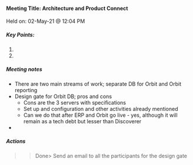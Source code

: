 #### Meeting Title: Architecture and Product Connect 
Held on: 02-May-21 @ 12:04 PM

##### Key Points:
1. 
2. 

##### Meeting notes
* There are two main streams of work; separate DB for Orbit and Orbit reporting
* Design gate for Orbit DB; pros and cons
    - Cons are the 3 servers with specifications
    - Set up and configuration and other activities already mentioned
    - Can we do that after ERP and Orbit go live - yes, although it will remain as a tech debt but lesser than Discoverer
*  

##### Actions
>>Done> Send an email to all the participants for the design gate